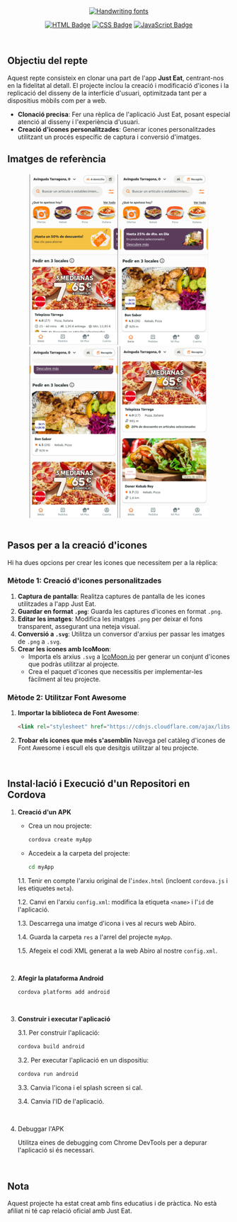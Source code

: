<div align="center">
  <a href="https://www.fontspace.com/category/handwriting"><img src="https://see.fontimg.com/api/rf5/PKjGd/N2ZhYTgyZWJiODQ0NDIwNWJkZGZkY2VkZjQ5OTUwMTUudHRm/UmVwdGUtMiB8IFJlcGxpY2EtQXBwLUp1c3QtRWF0/ambery-garden-regular.png?r=fs&h=42&w=1000&fg=FCA203&bg=FFFFFF&tb=1&s=42" alt="Handwriting fonts"></a>
  
  <a href="#"><img src="https://img.shields.io/badge/HTML-%23E34F26.svg?logo=html5&logoColor=white" alt="HTML Badge"/></a>
  <a href="#"><img src="https://img.shields.io/badge/CSS-1572B6?logo=css3&logoColor=fff" alt="CSS Badge"/></a>
  <a href="#"><img src="https://img.shields.io/badge/JavaScript-F7DF1E?logo=javascript&logoColor=000" alt="JavaScript Badge"/></a>
</div>

<br>

## Objectiu del repte
Aquest repte consisteix en clonar una part de l'app **Just Eat**, centrant-nos en la fidelitat al detall. El projecte inclou la creació i modificació d'icones i la replicació del disseny de la interfície d'usuari, optimitzada tant per a dispositius mòbils com per a web.

- **Clonació precisa**: Fer una rèplica de l'aplicació Just Eat, posant especial atenció al disseny i l'experiència d'usuari.
- **Creació d'icones personalitzades**: Generar icones personalitzades utilitzant un procés específic de captura i conversió d'imatges.

## Imatges de referència
<div align="center">
  <img src="imatges-je/je1.png" alt="Imatge 1" width="200"/>
  <img src="imatges-je/je2.png" alt="Imatge 2" width="200"/>
  <img src="imatges-je/je3.png" alt="Imatge 3" width="200"/>
  <img src="imatges-je/je4.png" alt="Imatge 4" width="200"/>
</div>

<br>

## Pasos per a la creació d'icones

Hi ha dues opcions per crear les icones que necessitem per a la rèplica:

### **Mètode 1: Creació d'icones personalitzades**
1. **Captura de pantalla**: Realitza captures de pantalla de les icones utilitzades a l'app Just Eat.
2. **Guardar en format `.png`**: Guarda les captures d'icones en format `.png`.
3. **Editar les imatges**: Modifica les imatges `.png` per deixar el fons transparent, assegurant una neteja visual.
4. **Conversió a `.svg`**: Utilitza un conversor d'arxius per passar les imatges de `.png` a `.svg`.
5. **Crear les icones amb IcoMoon**:
   - Importa els arxius `.svg` a [IcoMoon.io](https://icomoon.io) per generar un conjunt d'icones que podràs utilitzar al projecte.
   - Crea el paquet d'icones que necessitis per implementar-les fàcilment al teu projecte.

### **Mètode 2: Utilitzar Font Awesome**
1. **Importar la biblioteca de Font Awesome**:
   ```html
   <link rel="stylesheet" href="https://cdnjs.cloudflare.com/ajax/libs/font-awesome/6.0.0-beta3/css/all.min.css">
   ```
2. **Trobar els icones que més s'asemblin**
   Navega pel catàleg d'icones de Font Awesome i escull els que desitgis utilitzar al teu projecte.

<br>

## Instal·lació i Execució d'un Repositori en Cordova

1. **Creació d'un APK**
   - Crea un nou projecte:
     ```bash
     cordova create myApp
     ```
   - Accedeix a la carpeta del projecte:
     ```bash
     cd myApp
     ```

   1.1. Tenir en compte l'arxiu original de l'`index.html` (incloent `cordova.js` i les etiquetes `meta`).

   1.2. Canvi en l'arxiu `config.xml`: modifica la etiqueta `<name>` i l'`id` de l'aplicació.

   1.3. Descarrega una imatge d'icona i ves al recurs web Abiro.

   1.4. Guarda la carpeta `res` a l'arrel del projecte `myApp`.

   1.5. Afegeix el codi XML generat a la web Abiro al nostre `config.xml`.

   <br>

2. **Afegir la plataforma Android**
   ```bash
   cordova platforms add android
   ```

   <br>

3. **Construir i executar l'aplicació**

   3.1. Per construir l'aplicació:
   ```bash
   cordova build android
   ```

   3.2. Per executar l'aplicació en un dispositiu:
   ```bash
   cordova run android
   ```
   
   3.3. Canvia l'icona i el splash screen si cal.

   3.4. Canvia l'ID de l'aplicació.

<br>

4. Debuggar l'APK
   
   Utilitza eines de debugging com Chrome DevTools per a depurar l'aplicació si és necessari.

<br>

## Nota
Aquest projecte ha estat creat amb fins educatius i de pràctica. No està afiliat ni té cap relació oficial amb Just Eat.
